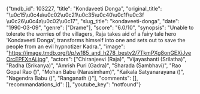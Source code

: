 {"tmdb_id": 103227, "title": "Kondaveeti Donga", "original_title": "\u0c15\u0c4a\u0c02\u0c21\u0c35\u0c40\u0c1f\u0c3f \u0c26\u0c4a\u0c02\u0c17", "slug_title": "kondaveeti-donga", "date": "1990-03-09", "genre": ["Drame"], "score": "6.0/10", "synopsis": "Unable to tolerate the worries of the villagers, Raja takes aid of a fairy tale hero 'Kondaveeti Donga', transforms himself into one and sets out to save the people from an evil hypnotizer Kadra.", "image": "https://image.tmdb.org/t/p/w185_and_h278_bestv2/7TkmPXg8onGEXiJveOrcEPFXnAi.jpg", "actors": ["Chiranjeevi (Raja)", "Vijayashanti (Srilatha)", "Radha (Srikanya)", "Amrish Puri (Gadra)", "Sharada (Sambhavi)", "Rao Gopal Rao ()", "Mohan Babu (Narasimham)", "Kaikala Satyanarayana ()", "Nagendra Babu ()", "Ranganath ()"], "comments": [], "recommandations_id": [], "youtube_key": "notfound"}